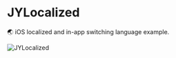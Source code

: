 # JYLocalized
🌏  iOS localized and in-app switching language example.


![JYLocalized](https://github.com/Job-Yang/JYLocalized/blob/master/ScreenShots/Demonstration.gif)
